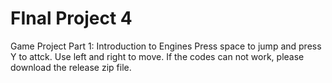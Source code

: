 # FInal Project 4
Game Project Part 1: Introduction to Engines 
Press space to jump and press Y to attck.
Use left and right to move.
If the codes can not work, please download the release zip file.
